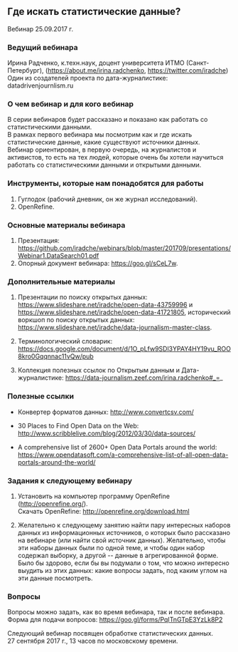 ## Где искать статистические данные?
Вебинар 25.09.2017 г.      

### Ведущий вебинара
Ирина Радченко, к.техн.наук, доцент университета ИТМО (Санкт-Петербург), (https://about.me/irina.radchenko, https://twitter.com/iradche)
Один из создателей проекта по дата-журналистике: datadrivenjournlism.ru

### О чем вебинар и для кого вебинар
В серии вебинаров будет рассказано и показано как работать со статистическими данными.            
В рамках первого вебинара мы посмотрим как и где искать статистические данные, какие существуют источники данных.       
Вебинар ориентирован, в первую очередь, на журналистов и активистов, то есть на тех людей, которые очень бы хотели научиться работать со статистическими данными и открытыми данными.     


### Инструменты, которые нам понадобятся для работы

1. Гуглодок (рабочий дневник, он же журнал исследований).    
2. OpenRefine.

### Основные материалы вебинара
1. Презентация:   https://github.com/iradche/webinars/blob/master/201709/presentations/Webinar1.DataSearch01.pdf           
2. Опорный документ вебинара: https://goo.gl/sCeL7w.       

### Дополнительные материалы
1. Презентации по поиску открытых данных: https://www.slideshare.net/iradche/open-data-43759996 и https://www.slideshare.net/iradche/open-data-41721805, исторический воркшоп по поиску открытых данных: https://www.slideshare.net/iradche/data-journalism-master-class.     

2. Терминологический словарик: https://docs.google.com/document/d/1O_pLfw9SDl3YPAY4HY19vu_ROO8kro0Gqqnnac11vQw/pub          
3. Коллекция полезных ссылок по Открытым данным и Дата-журналистике: https://data-journalism.zeef.com/irina.radchenko#_=_     

###  Полезные ссылки
* Конвертер форматов данных: http://www.convertcsv.com/      

* 30 Places to Find Open Data on the Web: http://www.scribblelive.com/blog/2012/03/30/data-sources/      
* A comprehensive list of 2600+ Open Data Portals around the world: https://www.opendatasoft.com/a-comprehensive-list-of-all-open-data-portals-around-the-world/      



### Задания к следующему вебинару
1. Установить на компьютер программу OpenRefine (http://openrefine.org/).     
Скачать OpenRefine: http://openrefine.org/download.html     

2. Желательно к следующему занятию найти пару интересных наборов данных из информационных источников, о которых было рассказано на вебинаре (или найти свой источник данных). Желательно, чтобы эти наборы данных были по одной теме, и чтобы один набор содержал выборку, а другой -- данные в агрегированной форме.      
Было бы здорово, если бы вы подумали о том, что можно интересно выудить из этих данных: какие вопросы задать, под каким углом на эти данные посмотреть.

### Вопросы 

Вопросы можно задать, как во время вебинара, так и после вебинара.
Форма для подачи вопросов: https://goo.gl/forms/PqITnGTpE3YzLk8P2         

       
Следующий вебинар посвящен обработке статистических данных.         
27 сентября 2017 г., 13 часов по московскому времени.        




